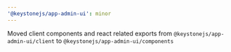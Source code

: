 ```yaml
---
'@keystonejs/app-admin-ui': minor
---
```


Moved client components and react related exports from `@keystonejs/app-admin-ui/client` to `@keystonejs/app-admin-ui/components`
